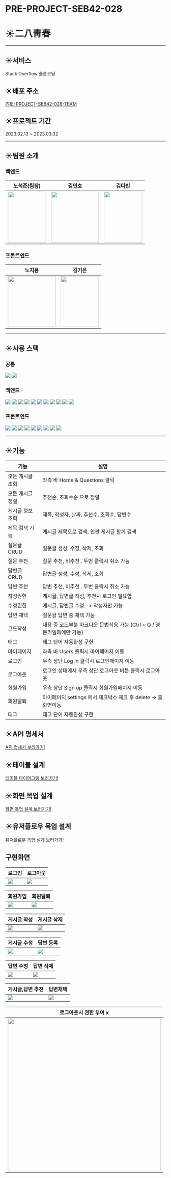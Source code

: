 # PRE-PROJECT-SEB42-028
# ☀️二八靑春


---



## ☀️서비스   

Stack Overflow 클론코딩


   
   
## ☀️배포 주소

<a href="http://pre28front.s3-website-us-east-1.amazonaws.com/"> PRE-PROJECT-SEB42-028-TEAM</a>


## ☀️프로젝트 기간
2023.02.13 ~ 2023.03.02

---


## ☀️팀원 소개
### 백엔드

|노석준(팀장)|김민호|김다빈|
|------|---|---|
|<img src="https://user-images.githubusercontent.com/116045890/222328024-676a79f5-c76e-4c98-a116-e48f353b9ab0.jpeg"  width="120" height="160">|<img src="https://user-images.githubusercontent.com/116045890/222328106-70b64adb-61da-43b4-8efd-667b59582361.jpeg"  width="150" height="160">|<img src="https://user-images.githubusercontent.com/116045890/222327890-6d7828dd-47c0-4829-86df-d340e7feac58.jpeg"  width="120" height="160">

### 프론트엔드

|노지용|김기은| 
|------|---|
|<img src="https://user-images.githubusercontent.com/116045890/222332062-825706f7-124e-4edf-95ed-52a5210bc244.jpg" width="150" height="160">|<img src="https://user-images.githubusercontent.com/116045890/222328072-9985a90f-8898-41c1-8489-577244e43bba.jpg"  width="120" height="160">|


---


## ☀️사용 스택

### 공통

<img src="https://img.shields.io/badge/github-181717?style=for-the-badge&logo=github&logoColor=white"> <img src="https://img.shields.io/badge/amazonaws-232F3E?style=for-the-badge&logo=amazonaws&logoColor=white"> 


### 백엔드

<img src="https://img.shields.io/badge/SpringBoot-6DB33F?style=for-the-badge&logo=SpringBoot&logoColor=white">  <img src="https://img.shields.io/badge/SpringWeb-6DB33F?style=for-the-badge&logo=SpringWeb&logoColor=white"> <img src="https://img.shields.io/badge/Spring-6DB33F?style=for-the-badge&logo=Spring&logoColor=white"> <img src="https://img.shields.io/badge/Spring Data JDVC-6DB33F?style=for-the-badge&logo=Spring Data JDVC&logoColor=white"> <img src="https://img.shields.io/badge/Spring Data JPA-6DB33F?style=for-the-badge&logo=Spring Data JPA&logoColor=white">  <img src="https://img.shields.io/badge/Spring Security-6DB33F?style=for-the-badge&logo=Spring Security&logoColor=white"> <img src="https://img.shields.io/badge/Spring MVC-6DB33F?style=for-the-badge&logo=Spring MVC&logoColor=white"> <img src="https://img.shields.io/badge/mysql-4479A1?style=for-the-badge&logo=mysql&logoColor=white"> <img src="https://img.shields.io/badge/Gradle-02303A?style=for-the-badge&logo=Gradle&logoColor=white">  <img src="https://img.shields.io/badge/JWT-000000?style=for-the-badge&logo=JSON Web Tokens&logoColor=white">  <img src="https://img.shields.io/badge/H2 Base-00539F?style=for-the-badge&logo=H2 base&logoColor=white"> 


### 프론트엔드
<img src="https://img.shields.io/badge/html-E34F26?style=for-the-badge&logo=html5&logoColor=white"> <img src="https://img.shields.io/badge/javascript-F7DF1E?style=for-the-badge&logo=javascript&logoColor=black"> <img src="https://img.shields.io/badge/css-1572B6?style=for-the-badge&logo=css3&logoColor=white"> <img src="https://img.shields.io/badge/Eslint-4B32C3?style=for-the-badge&logo=ESLint&logoColor=white"> <img src="https://img.shields.io/badge/Styledcomponents-DB7093?style=for-the-badge&logo=Styledcomponents&logoColor=white"> <img src="https://img.shields.io/badge/redux-764ABC?style=for-the-badge&logo=redux&logoColor=white"> <img src="https://img.shields.io/badge/fontawesome-528DD7?style=for-the-badge&logo=fontawesome&logoColor=white"> <img src="https://img.shields.io/badge/react-61DAFB?style=for-the-badge&logo=react&logoColor=white">  <img src="https://img.shields.io/badge/prettier-F7B93E?style=for-the-badge&logo=prettier&logoColor=white"> 

---

## ☀️기능

| 기능 | 설명 | 
|------|---|
|모든 게시글 조회| 좌측 바 Home & Questions 클릭 |
|모든 게시글 정렬| 추천순, 조회수순 으로 정렬 |
|게시글 정보 조회| 제목, 작성자, 날짜, 추천수, 조회수, 답변수 |
|제목 검색 기능| 게시글 제목으로 검색, 연관 게시글 함께 검색 |
|질문글 CRUD| 질문글 생성, 수정, 삭제, 조회|
|질문 추천| 질문 추천, 비추천 . 두번 클릭시 취소 가능|
|답변글 CRUD| 답변글 생성, 수정, 삭제, 조회|
|답변 추천| 답변 추천, 비추천 . 두번 클릭시 취소 가능|
|작성권한| 게시글, 답변글 작성, 추천시 로그인 필요함|
|수정권한| 게시글, 답변글 수정 -> 작성자만 가능|
|답변 채택| 질문글 답변 중 채택 가능|
|코드작성| 내용 중 코드부분 마크다운 문법적용 가능 (Ctrl + Q / 영문키일때에만 가능)|
|태그| 태그 단어 자동완성 구현|
|마이페이지| 좌측 바 Users 클릭시 마이페이지 이동|
|로그인| 우측 상단 Log in 클릭시 로그인페이지 이동|
|로그아웃| 로그인 상태에서 우측 상단 로그아웃 버튼 클릭시 로그아웃|
|회원가입| 우측 상단 Sign up 클릭시 회원가입페이지 이동|
|회원탈퇴| 마이페이지 settings 에서 체크박스 체크 후 delete -> 홈화면이동|
|태그| 태그 단어 자동완성 구현|

## ☀️API 명세서

<a href="http://pre-project-28-docs.s3-website.ap-northeast-2.amazonaws.com"> API 명세서 보러가기! </a>


## ☀️테이블 설계

<a href="https://dbdiagram.io/d/63eefe49296d97641d81a5b3"> 테이블 다이어그램 보러가기! </a>

## ☀️화면 목업 설계

<a href="https://www.figma.com/proto/rzh0WU8wMVRdZPWOCz2Bu0/028_Pre_Project?node-id=1%3A3&scaling=min-zoom&page-id=0%3A1&starting-point-node-id=1%3A3"> 화면 목업 설계 보러가기! </a>


## ☀️유저플로우 목업 설계

<a href="https://www.figma.com/file/MRCZz7TXuJs9GXkkxnj6hf/Pre_Project_User_Flow?node-id=0%3A1&t=FmdNVH2rGkYSRKdY-0"> 유저플로우 목업 설계 보러가기! </a>






## 구현화면



| 로그인 | 로그아웃 |
|------|---|
| <image src = "https://user-images.githubusercontent.com/116045890/222364288-17e12f64-543d-4d8f-a343-b6bd47eb0a99.gif"> | <image src = "https://user-images.githubusercontent.com/116045890/222363773-5c74ebb0-810a-4dab-8726-558eeca3f0ae.gif"> |


| 회원가입 | 회원탈퇴 |
|------|---|
| <image src = "https://user-images.githubusercontent.com/116045890/222365937-6d7121d7-3326-4959-bac4-bff39a5ff070.gif"> | <image src = "https://user-images.githubusercontent.com/116045890/222366941-b86b73a9-ed29-4729-b65e-1b32530e046e.gif"> |


| 게시글 작성 | 게시글 삭제 |
|------|---|
| <image src = "https://user-images.githubusercontent.com/116045890/222386903-d1c5f672-eaad-4ea8-9688-770d448e7ce7.gif"> | <image src = "https://user-images.githubusercontent.com/116045890/222386972-2fe145e9-61ac-4623-849e-e94a54a23501.gif"> |


| 게시글 수정 | 답변 등록 |
|------|---|
| <image src = "https://user-images.githubusercontent.com/116045890/222386980-89a5bd08-8e8e-4d08-a85f-dea293cdb599.gif"> | <image src = "https://user-images.githubusercontent.com/116045890/222386993-2cbe8531-569d-4edb-a2c1-f3068d993a39.gif"> |


| 답변 수정 | 답변 삭제 |
|------|---|
| <image src = "https://user-images.githubusercontent.com/116045890/222386989-82fdcc7a-8e12-4d95-b5ce-1d541ee819f0.gif"> | <image src = "https://user-images.githubusercontent.com/116045890/222386986-ed9a9ccf-7f26-471a-a7e3-f75847881a1c.gif">|
   
   
| 게시글,답변 추천| 답변채택 |
|------|---|
|<image src = "https://user-images.githubusercontent.com/116045890/222386984-e9f91de7-b0b9-41f5-88c3-6af67029a43d.gif"> | <image src = "https://user-images.githubusercontent.com/116045890/222386998-ddc1d847-c4d1-4609-8a0b-582dcab2275d.gif"> |
   
| 로그아웃시 권한 부여 x |
|-----|
|<image src = "https://user-images.githubusercontent.com/116045890/222388239-f07048ff-7a6f-40b3-9d6b-3aa1578b0e4a.gif" width = 480> |
   
   
   

